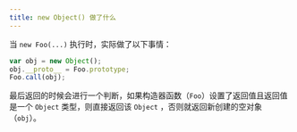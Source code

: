 ```yaml
---
title: new Object() 做了什么
---
```


当 `new Foo(...)` 执行时，实际做了以下事情：

```js
var obj = new Object();
obj.__proto__ = Foo.prototype;
Foo.call(obj);
```

最后返回的时候会进行一个判断，如果构造器函数（`Foo`）设置了返回值且返回值是一个 `Object` 类型，则直接返回该 `Object` ，否则就返回新创建的空对象（`obj`）。